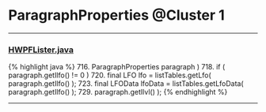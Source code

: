 # ParagraphProperties @Cluster 1

***

### [HWPFLister.java](https://searchcode.com/codesearch/view/97384386/)
{% highlight java %}
716.     ParagraphProperties paragraph )
718. if ( paragraph.getIlfo() != 0 )
720.     final LFO lfo = listTables.getLfo( paragraph.getIlfo() );
723.     final LFOData lfoData = listTables.getLfoData( paragraph.getIlfo() );
729.                 paragraph.getIlvl() );
{% endhighlight %}

***

